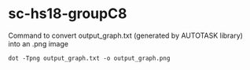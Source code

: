 # sc-hs18-groupC8

Command to convert output_graph.txt (generated by AUTOTASK library) into an .png image
```
dot -Tpng output_graph.txt -o output_graph.png
```